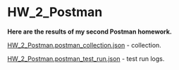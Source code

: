 # HW_2_Postman
**Here are the results of my second Postman homework.**

[HW_2_Postman.postman_collection.json](https://github.com/emcpoh/HW_2_Postman/blob/main/HW_2_Postman.postman_collection.json) - collection.

[HW_2_Postman.postman_test_run.json](https://github.com/emcpoh/HW_2_Postman/blob/main/HW_2_Postman.postman_test_run.json) - test run logs.
